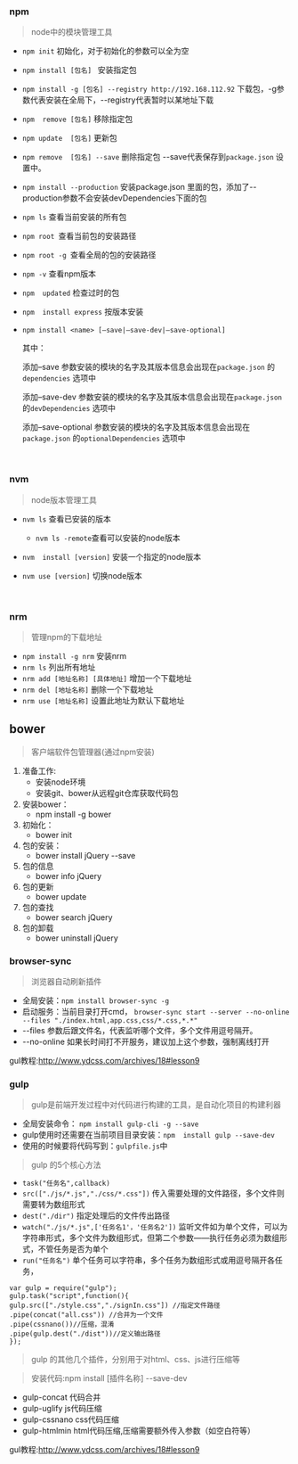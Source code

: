### npm

> node中的模块管理工具

* `npm init`   初始化，对于初始化的参数可以全为空

* `npm install [包名] `    安装指定包

* ``npm install -g [包名] --registry http://192.168.112.92`` 下载包，-g参数代表安装在全局下，--registry代表暂时以某地址下载

* `npm  remove [包名]`  移除指定包

* `npm update  [包名]`  更新包

* `npm remove  [包名] --save`    删除指定包  --save代表保存到`package.json` 设置中。

* `npm install --production`    安装package.json 里面的包，添加了--production参数不会安装devDependencies下面的包

* `npm ls`  查看当前安装的所有包

* `npm root `查看当前包的安装路径

* `npm root -g `查看全局的包的安装路径

* `npm -v`  查看npm版本

* `npm  updated`  检查过时的包

* `npm  install express`  按版本安装

* `npm install <name> [–save|–save-dev|–save-optional]`

  其中：

  添加–save 参数安装的模块的名字及其版本信息会出现在`package.json` 的`dependencies` 选项中

  添加–save-dev 参数安装的模块的名字及其版本信息会出现在`package.json` 的`devDependencies` 选项中

  添加–save-optional 参数安装的模块的名字及其版本信息会出现在`package.json` 的`optionalDependencies` 选项中

  ​


### nvm

>node版本管理工具

- `nvm ls`  查看已安装的版本
  - `nvm ls -remote`查看可以安装的node版本

- `nvm  install [version]`  安装一个指定的node版本

- `nvm use [version]`  切换node版本

  ​



### nrm
> 管理npm的下载地址
* `npm install -g nrm`   安装nrm
* `nrm ls`   列出所有地址
* `nrm add [地址名称] [具体地址]` 增加一个下载地址
* `nrm del [地址名称]` 删除一个下载地址
* `nrm use [地址名称]` 设置此地址为默认下载地址




## bower

>客户端软件包管理器(通过npm安装)

1. 准备工作:
   - 安装node环境
   - 安装git、bower从远程git仓库获取代码包
2. 安装bower：
   - npm  install  -g  bower
3. 初始化：
   - bower  init 
4. 包的安装：
   - bower  install  jQuery  --save
5. 包的信息
   - bower  info  jQuery
6. 包的更新
   - bower  update
7. 包的查找
   - bower  search  jQuery
8. 包的卸载
   - bower uninstall  jQuery



### browser-sync 

> 浏览器自动刷新插件

* 全局安装：`npm install browser-sync -g`
* 启动服务：当前目录打开cmd， `browser-sync start --server --no-online --files "./index.html,app.css,css/*.css,*.*"`
* --files 参数后跟文件名，代表监听哪个文件，多个文件用逗号隔开。
* --no-online 如果长时间打不开服务，建议加上这个参数，强制离线打开

gul教程:http://www.ydcss.com/archives/18#lesson9



### gulp

> gulp是前端开发过程中对代码进行构建的工具，是自动化项目的构建利器

* 全局安装命令： `npm install gulp-cli -g --save`
* gulp使用时还需要在当前项目目录安装：`npm  install gulp --save-dev`
* 使用的时候要将代码写到：`gulpfile.js`中

> gulp 的5个核心方法

* `task("任务名",callback)`
* `src(["./js/*.js","./css/*.css"])`  传入需要处理的文件路径，多个文件则需要转为数组形式
* `dest("./dir")`  指定处理后的文件传出路径
* `watch("./js/*.js",['任务名1'，'任务名2'])` 监听文件如为单个文件，可以为字符串形式，多个文件为数组形式，但第二个参数——执行任务必须为数组形式，不管任务是否为单个
* `run("任务名")` 单个任务可以字符串，多个任务为数组形式或用逗号隔开各任务，


```
var gulp = require("gulp");
gulp.task("script",function(){
gulp.src(["./style.css","./signIn.css"]) //指定文件路径
.pipe(concat("all.css")) //合并为一个文件
.pipe(cssnano())//压缩，混淆
.pipe(gulp.dest("./dist"))//定义输出路径
});

```

> gulp 的其他几个插件，分别用于对html、css、js进行压缩等


> 安装代码:npm install  [插件名称]  --save-dev
* gulp-concat 代码合并
* gulp-uglify js代码压缩
* gulp-cssnano css代码压缩
* gulp-htmlmin html代码压缩,压缩需要额外传入参数（如空白符等）

gul教程:http://www.ydcss.com/archives/18#lesson9